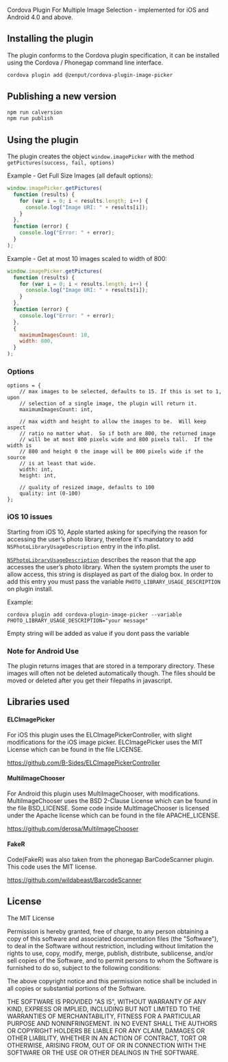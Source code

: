 Cordova Plugin For Multiple Image Selection - implemented for iOS and Android 4.0 and above.

## Installing the plugin

The plugin conforms to the Cordova plugin specification, it can be installed using the Cordova / Phonegap command line interface.

```sh
cordova plugin add @zenput/cordova-plugin-image-picker
```

## Publishing a new version

```sh
npm run calversion
npm run publish
```

## Using the plugin

The plugin creates the object `window.imagePicker` with the method `getPictures(success, fail, options)`

Example - Get Full Size Images (all default options):

```javascript
window.imagePicker.getPictures(
  function (results) {
    for (var i = 0; i < results.length; i++) {
      console.log("Image URI: " + results[i]);
    }
  },
  function (error) {
    console.log("Error: " + error);
  }
);
```

Example - Get at most 10 images scaled to width of 800:

```javascript
window.imagePicker.getPictures(
  function (results) {
    for (var i = 0; i < results.length; i++) {
      console.log("Image URI: " + results[i]);
    }
  },
  function (error) {
    console.log("Error: " + error);
  },
  {
    maximumImagesCount: 10,
    width: 800,
  }
);
```

### Options

    options = {
        // max images to be selected, defaults to 15. If this is set to 1, upon
    	// selection of a single image, the plugin will return it.
    	maximumImagesCount: int,

    	// max width and height to allow the images to be.  Will keep aspect
    	// ratio no matter what.  So if both are 800, the returned image
    	// will be at most 800 pixels wide and 800 pixels tall.  If the width is
    	// 800 and height 0 the image will be 800 pixels wide if the source
    	// is at least that wide.
    	width: int,
    	height: int,

    	// quality of resized image, defaults to 100
    	quality: int (0-100)
    };

### iOS 10 issues

Starting from iOS 10, Apple started asking for specifying the reason for accessing the user’s photo library, therefore it's mandatory to add `NSPhotoLibraryUsageDescription` entry in the info.plist.

[`NSPhotoLibraryUsageDescription`](https://developer.apple.com/library/mac/documentation/General/Reference/InfoPlistKeyReference/Articles/CocoaKeys.html#//apple_ref/doc/uid/TP40009251-SW17) describes the reason that the app accesses the user’s photo library. When the system prompts the user to allow access, this string is displayed as part of the dialog box. In order to add this entry you must pass the variable `PHOTO_LIBRARY_USAGE_DESCRIPTION` on plugin install.

Example:

`cordova plugin add cordova-plugin-image-picker --variable PHOTO_LIBRARY_USAGE_DESCRIPTION="your message"`

Empty string will be added as value if you dont pass the variable

### Note for Android Use

The plugin returns images that are stored in a temporary directory. These images will often not be deleted automatically though. The files should be moved or deleted after you get their filepaths in javascript.

## Libraries used

#### ELCImagePicker

For iOS this plugin uses the ELCImagePickerController, with slight modifications for the iOS image picker. ELCImagePicker uses the MIT License which can be found in the file LICENSE.

https://github.com/B-Sides/ELCImagePickerController

#### MultiImageChooser

For Android this plugin uses MultiImageChooser, with modifications. MultiImageChooser uses the BSD 2-Clause License which can be found in the file BSD_LICENSE. Some code inside MultImageChooser is licensed under the Apache license which can be found in the file APACHE_LICENSE.

https://github.com/derosa/MultiImageChooser

#### FakeR

Code(FakeR) was also taken from the phonegap BarCodeScanner plugin. This code uses the MIT license.

https://github.com/wildabeast/BarcodeScanner

## License

The MIT License

Permission is hereby granted, free of charge, to any person obtaining a copy
of this software and associated documentation files (the "Software"), to deal
in the Software without restriction, including without limitation the rights
to use, copy, modify, merge, publish, distribute, sublicense, and/or sell
copies of the Software, and to permit persons to whom the Software is
furnished to do so, subject to the following conditions:

The above copyright notice and this permission notice shall be included in
all copies or substantial portions of the Software.

THE SOFTWARE IS PROVIDED "AS IS", WITHOUT WARRANTY OF ANY KIND, EXPRESS OR
IMPLIED, INCLUDING BUT NOT LIMITED TO THE WARRANTIES OF MERCHANTABILITY,
FITNESS FOR A PARTICULAR PURPOSE AND NONINFRINGEMENT. IN NO EVENT SHALL THE
AUTHORS OR COPYRIGHT HOLDERS BE LIABLE FOR ANY CLAIM, DAMAGES OR OTHER
LIABILITY, WHETHER IN AN ACTION OF CONTRACT, TORT OR OTHERWISE, ARISING FROM,
OUT OF OR IN CONNECTION WITH THE SOFTWARE OR THE USE OR OTHER DEALINGS IN
THE SOFTWARE.
